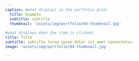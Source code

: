 ```yaml
---
caption: #what displays in the portfolio grid:
  title: Example
  subtitle: subtitle
  thumbnail: 'assets/img/portfolio/04-thumbnail.jpg'
  
#what displays when the item is clicked:
title: Title
subtitle: subtitle lorem ipsum dolor sit amet consectetur.
image: 'assets/img/portfolio/04-thumbnail.jpg'

---
```


